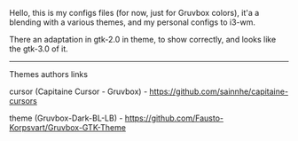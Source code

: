 Hello, this is my configs files (for now, just for Gruvbox colors), it'a a blending with a various themes, and my personal configs to i3-wm.

There an adaptation in gtk-2.0 in theme, to show correctly, and looks like the gtk-3.0 of it.

--------------------------------------------------------------------------

Themes authors links

cursor (Capitaine Cursor - Gruvbox) - https://github.com/sainnhe/capitaine-cursors

theme (Gruvbox-Dark-BL-LB) - https://github.com/Fausto-Korpsvart/Gruvbox-GTK-Theme
